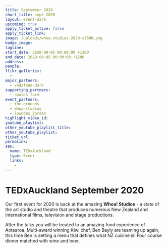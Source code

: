 ```yaml
---
title: September 2020
short_title: sept-2020
layout: event-dark
upcoming: true
apply_ticket_active: false
apply_ticket_link:
image: /uploads/whoa-studios-2020-x3600.png
badge_image:
tagline:
start_date: 2020-09-05 00:00:00 +1200
end_date: 2020-09-05 00:00:00 +1200
address:
people:
flikr_galleries:
  -
major_partners:
  - vodafone-dark
supporting_partners:
  - smales-farm
event_partners:
  - the-grounds
  - whoa-studios
  - lowndes_jordan
highlight_video_id:
youtube_playlist:
other_youtube_playlist_title:
other_youtube_playlist:
ticket_url:
permalink:
seo:
  name: TEDxAuckland
  type: Event
  links:
    -
---
```


# TEDxAuckland September 2020

Our first event for 2020 is back at the amazing&nbsp;**Whoa\! Studios**&nbsp;- a state of the art studio and theatre that produces numerous New Zealand and international films, television and stage productions.

After the talks you will be treated to an amazing food experience of Aotearoa. Multi-award winning Kiwi chef, Ben Bayly are teaming up again, this time Ben is setting a menu that defines what NZ cuisine is\! Four course dinner matched with wine and beer.